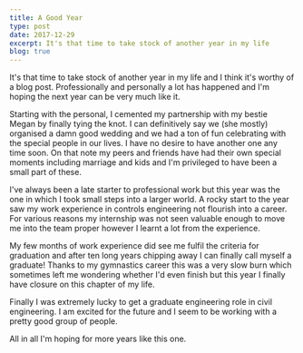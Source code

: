 ```yaml
---
title: A Good Year
type: post
date: 2017-12-29
excerpt: It's that time to take stock of another year in my life
blog: true
---
```



It's that time to take stock of another year in my life and I think it's worthy of a blog post. Professionally and personally a lot has happened and I'm hoping the next year can be very much like it.

Starting with the personal, I cemented my partnership with my bestie Megan by finally tying the knot. I can definitively say we (she mostly) organised a damn good wedding and we had a ton of fun celebrating with the special people in our lives. I have no desire to have another one any time soon. On that note my peers and friends have had their own special moments including marriage and kids and I'm privileged to have been a small part of these.

I've always been a late starter to professional work but this year was the one in which I took small steps into a larger world. A rocky start to the year saw my work experience in controls engineering not flourish into a career. For various reasons my internship was not seen valuable enough to move me into the team proper however I learnt a lot from the experience.

My few months of work experience did see me fulfil the criteria for graduation and after ten long years chipping away I can finally call myself a graduate! Thanks to my gymnastics career this was a very slow burn which sometimes left me wondering whether I'd even finish but this year I finally have closure on this chapter of my life.

Finally I was extremely lucky to get a graduate engineering role in civil engineering. I am excited for the future and I seem to be working with a pretty good group of people.

All in all I'm hoping for more years like this one.